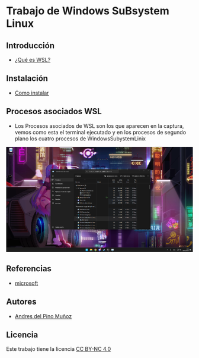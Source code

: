 # Trabajo de Windows SuBsystem Linux

## Introducción

  - [¿Qué es WSL?](ficheros/wsl.md)

## Instalación

  - [Como instalar](ficheros/instalacion.md)

## Procesos asociados WSL

  - Los Procesos asociados de WSL son los que aparecen en la captura, vemos como esta el terminal ejecutado
    y en los procesos de segundo plano los cuatro procesos de WindowsSubystemLinix

  ![imagen-procesos](img/procesos.png)

## Referencias

- [microsoft](https://learn.microsoft.com/es-es/windows/wsl/install)

## Autores

  - [Andres del Pino Muñoz](https://github.com/0Vinylo0)

## Licencia
<p xmlns:cc="http://creativecommons.org/ns#" >Este trabajo tiene la licencia <a href="https://creativecommons.org/licenses/by-nc/4.0/?ref=chooser- v1" target="_blank" rel="licencia noopener noreferrer" style="display:inline-block;">CC BY-NC 4.0<img style="height:22px!important;margin-left:3px;vertical-align :texto inferior;" src="https://mirrors.creativecommons.org/presskit/icons/cc.svg?ref=chooser-v1" alt=""><img style="altura:22px!important;margin-left:3px;vertical -align:text-bottom;" src="https://mirrors.creativecommons.org/presskit/icons/by.svg?ref=chooser-v1" alt=""><img style="altura:22px!important;margin-left:3px;vertical -align:text-bottom;" src="https://mirrors.creativecommons.org/presskit/icons/nc.svg?ref=chooser-v1" alt=""></a></p>

